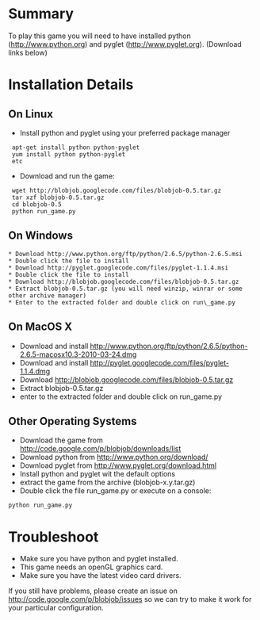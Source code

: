 # Summary #

To play this game you will need to have installed python (http://www.python.org) and pyglet (http://www.pyglet.org). (Download links below)


# Installation Details #

## On Linux ##
  * Install python and pyglet using your preferred package manager
```
 apt-get install python python-pyglet
 yum install python python-pyglet
 etc
```
  * Download and run the game:
```
 wget http://blobjob.googlecode.com/files/blobjob-0.5.tar.gz
 tar xzf blobjob-0.5.tar.gz
 cd blobjob-0.5
 python run_game.py

```
## On Windows ##
    * Download http://www.python.org/ftp/python/2.6.5/python-2.6.5.msi
    * Double click the file to install
    * Download http://pyglet.googlecode.com/files/pyglet-1.1.4.msi
    * Double click the file to install
    * Download http://blobjob.googlecode.com/files/blobjob-0.5.tar.gz
    * Extract blobjob-0.5.tar.gz (you will need winzip, winrar or some other archive manager)
    * Enter to the extracted folder and double click on run\_game.py

## On MacOS X ##
  * Download and install http://www.python.org/ftp/python/2.6.5/python-2.6.5-macosx10.3-2010-03-24.dmg
  * Download and install http://pyglet.googlecode.com/files/pyglet-1.1.4.dmg
  * Download http://blobjob.googlecode.com/files/blobjob-0.5.tar.gz
  * Extract blobjob-0.5.tar.gz
  * enter to the extracted folder and double click on run\_game.py

## Other Operating Systems ##

  * Download the game from http://code.google.com/p/blobjob/downloads/list
  * Download python from http://www.python.org/download/
  * Download pyglet from http://www.pyglet.org/download.html
  * Install python and pyglet wit the default options
  * extract the game from the archive (blobjob-x.y.tar.gz)
  * Double click the file run\_game.py or execute on a console:
```
python run_game.py
```

# Troubleshoot #

  * Make sure you have python and pyglet installed.
  * This game needs an openGL graphics card.
  * Make sure you have the latest video card drivers.

If you still have problems, please create an issue on http://code.google.com/p/blobjob/issues so we can try to make it work for your particular configuration.